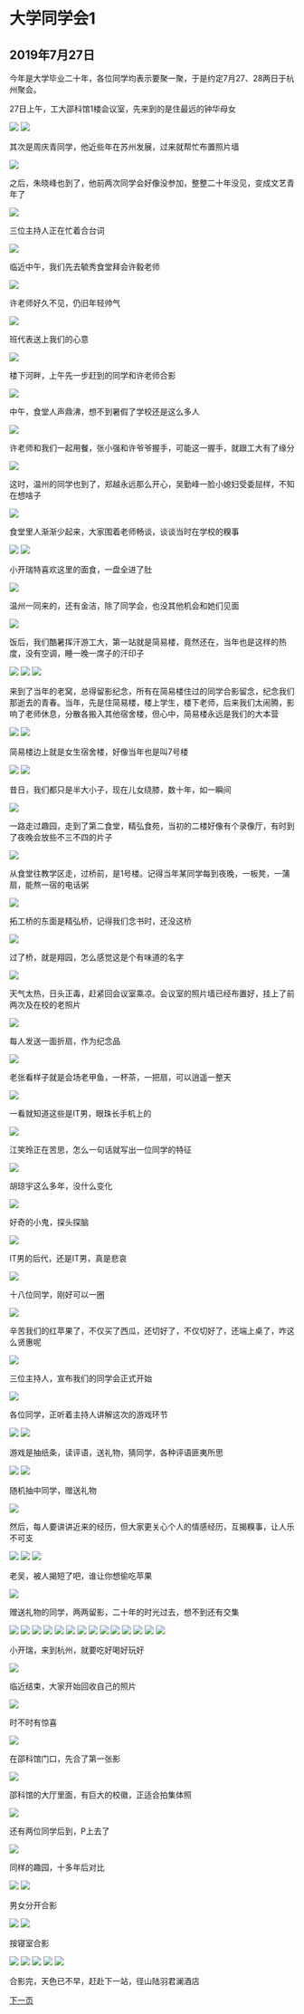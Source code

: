 大学同学会1
=======================

2019年7月27日
-----------------------
今年是大学毕业二十年，各位同学均表示要聚一聚，于是约定7月27、28两日于杭州聚会。

27日上午，工大邵科馆1楼会议室，先来到的是住最远的钟华母女

![]({{site.url}}/assets/blog-images/20190727/1.jpg)
![]({{site.url}}/assets/blog-images/20190727/1-2.jpg)

其次是周庆青同学，他近些年在苏州发展，过来就帮忙布置照片墙

![]({{site.url}}/assets/blog-images/20190727/1-3.jpg)

之后，朱晓峰也到了，他前两次同学会好像没参加，整整二十年没见，变成文艺青年了

![]({{site.url}}/assets/blog-images/20190727/1-4.jpg)

三位主持人正在忙着合台词

![]({{site.url}}/assets/blog-images/20190727/1-5.jpg)

临近中午，我们先去毓秀食堂拜会许毅老师

![]({{site.url}}/assets/blog-images/20190727/1-6.jpg)

许老师好久不见，仍旧年轻帅气

![]({{site.url}}/assets/blog-images/20190727/1-7.jpg)

班代表送上我们的心意

![]({{site.url}}/assets/blog-images/20190727/1-8.jpg)

楼下河畔，上午先一步赶到的同学和许老师合影

![]({{site.url}}/assets/blog-images/20190727/1-9.jpg)

中午，食堂人声鼎沸，想不到暑假了学校还是这么多人

![]({{site.url}}/assets/blog-images/20190727/1-10.jpg)

许老师和我们一起用餐，张小强和许爷爷握手，可能这一握手，就跟工大有了缘分

![]({{site.url}}/assets/blog-images/20190727/1-11.jpg)

这时，温州的同学也到了，郑越永远那么开心，吴勤峰一脸小媳妇受委屈样，不知在想啥子

![]({{site.url}}/assets/blog-images/20190727/1-12.jpg)

食堂里人渐渐少起来，大家围着老师畅谈，谈谈当时在学校的糗事

![]({{site.url}}/assets/blog-images/20190727/1-13.jpg)
![]({{site.url}}/assets/blog-images/20190727/1-14.jpg)

小开瑞特喜欢这里的面食，一盘全进了肚

![]({{site.url}}/assets/blog-images/20190727/1-15.jpg)

温州一同来的，还有金洁，除了同学会，也没其他机会和她们见面

![]({{site.url}}/assets/blog-images/20190727/1-16.jpg)

饭后，我们酷暑挥汗游工大，第一站就是简易楼，竟然还在，当年也是这样的热度，没有空调，睡一晚一席子的汗印子

![]({{site.url}}/assets/blog-images/20190727/1-17.jpg)
![]({{site.url}}/assets/blog-images/20190727/1-20.jpg)
![]({{site.url}}/assets/blog-images/20190727/1-21.jpg)

来到了当年的老窝，总得留影纪念，所有在简易楼住过的同学合影留念，纪念我们那逝去的青春。当年，先是住简易楼，楼上学生，楼下老师，后来我们太闹腾，影响了老师休息，分散各搬入其他宿舍楼，但心中，简易楼永远是我们的大本营

![]({{site.url}}/assets/blog-images/20190727/1-18.jpg)
![]({{site.url}}/assets/blog-images/20190727/1-19.jpg)

简易楼边上就是女生宿舍楼，好像当年也是叫7号楼

![]({{site.url}}/assets/blog-images/20190727/1-24.jpg)
![]({{site.url}}/assets/blog-images/20190727/1-23.jpg)

昔日，我们都只是半大小子，现在儿女绕膝，数十年，如一瞬间

![]({{site.url}}/assets/blog-images/20190727/1-22.jpg)

一路走过趣园，走到了第二食堂，精弘食苑，当初的二楼好像有个录像厅，有时到了夜晚会放些不三不四的片子

![]({{site.url}}/assets/blog-images/20190727/1-26.jpg)

从食堂往教学区走，过桥前，是1号楼。记得当年某同学每到夜晚，一板凳，一蒲扇，能熬一宿的电话粥

![]({{site.url}}/assets/blog-images/20190727/1-27.jpg)

拓工桥的东面是精弘桥，记得我们念书时，还没这桥

![]({{site.url}}/assets/blog-images/20190727/1-28.jpg)

过了桥，就是翔园，怎么感觉这是个有味道的名字

![]({{site.url}}/assets/blog-images/20190727/1-30.jpg)

天气太热，日头正毒，赶紧回会议室乘凉。会议室的照片墙已经布置好，挂上了前两次及在校的老照片

![]({{site.url}}/assets/blog-images/20190727/1-31.jpg)

每人发送一面折扇，作为纪念品

![]({{site.url}}/assets/blog-images/20190727/1-32.jpg)

老张看样子就是会场老甲鱼，一杯茶，一把扇，可以逍遥一整天

![]({{site.url}}/assets/blog-images/20190727/1-33.jpg)

一看就知道这些是IT男，眼珠长手机上的

![]({{site.url}}/assets/blog-images/20190727/1-34.jpg)

江笑玲正在苦思，怎么一句话就写出一位同学的特征

![]({{site.url}}/assets/blog-images/20190727/1-35.jpg)

胡琼宇这么多年，没什么变化

![]({{site.url}}/assets/blog-images/20190727/1-36.jpg)

好奇的小鬼，探头探脑

![]({{site.url}}/assets/blog-images/20190727/1-37.jpg)

IT男的后代，还是IT男，真是悲哀

![]({{site.url}}/assets/blog-images/20190727/1-38.jpg)

十八位同学，刚好可以一圈

![]({{site.url}}/assets/blog-images/20190727/1-39.jpg)

辛苦我们的红苹果了，不仅买了西瓜，还切好了，不仅切好了，还端上桌了，咋这么贤惠呢

![]({{site.url}}/assets/blog-images/20190727/1-40.jpg)

三位主持人，宣布我们的同学会正式开始

![]({{site.url}}/assets/blog-images/20190727/1-41.jpg)

各位同学，正听着主持人讲解这次的游戏环节

![]({{site.url}}/assets/blog-images/20190727/1-42.jpg)
![]({{site.url}}/assets/blog-images/20190727/1-43.jpg)

游戏是抽纸条，读评语，送礼物，猜同学，各种评语匪夷所思

![]({{site.url}}/assets/blog-images/20190727/1-44.jpg)
![]({{site.url}}/assets/blog-images/20190727/1-66.jpg)

随机抽中同学，赠送礼物

![]({{site.url}}/assets/blog-images/20190727/1-45.jpg)

然后，每人要讲讲近来的经历，但大家更关心个人的情感经历，互揭糗事，让人乐不可支

![]({{site.url}}/assets/blog-images/20190727/1-46.jpg)
![]({{site.url}}/assets/blog-images/20190727/1-47.jpg)
![]({{site.url}}/assets/blog-images/20190727/1-48.jpg)

老吴，被人揭短了吧，谁让你想偷吃苹果

![]({{site.url}}/assets/blog-images/20190727/1-50.jpg)

赠送礼物的同学，两两留影，二十年的时光过去，想不到还有交集

![]({{site.url}}/assets/blog-images/20190727/1-49.jpg)
![]({{site.url}}/assets/blog-images/20190727/1-51.jpg)
![]({{site.url}}/assets/blog-images/20190727/1-52.jpg)
![]({{site.url}}/assets/blog-images/20190727/1-53.jpg)
![]({{site.url}}/assets/blog-images/20190727/1-54.jpg)
![]({{site.url}}/assets/blog-images/20190727/1-55.jpg)
![]({{site.url}}/assets/blog-images/20190727/1-56.jpg)
![]({{site.url}}/assets/blog-images/20190727/1-58.jpg)
![]({{site.url}}/assets/blog-images/20190727/1-59.jpg)
![]({{site.url}}/assets/blog-images/20190727/1-60.jpg)
![]({{site.url}}/assets/blog-images/20190727/1-61.jpg)
![]({{site.url}}/assets/blog-images/20190727/1-62.jpg)
![]({{site.url}}/assets/blog-images/20190727/1-63.jpg)
![]({{site.url}}/assets/blog-images/20190727/1-64.jpg)

小开瑞，来到杭州，就要吃好喝好玩好

![]({{site.url}}/assets/blog-images/20190727/1-65.jpg)

临近结束，大家开始回收自己的照片

![]({{site.url}}/assets/blog-images/20190727/1-67.jpg)

时不时有惊喜

![]({{site.url}}/assets/blog-images/20190727/1-68.jpg)

在邵科馆门口，先合了第一张影

![]({{site.url}}/assets/blog-images/20190727/1-69.jpg)

邵科馆的大厅里面，有巨大的校徽，正适合拍集体照

![]({{site.url}}/assets/blog-images/20190727/1-70.jpg)

还有两位同学后到，P上去了

![]({{site.url}}/assets/blog-images/20190727/2-2.jpg)

同样的趣园，十多年后对比

![]({{site.url}}/assets/blog-images/20190727/33.jpg)
![]({{site.url}}/assets/blog-images/20190727/1-71.jpg)

男女分开合影

![]({{site.url}}/assets/blog-images/20190727/1-72.jpg)
![]({{site.url}}/assets/blog-images/20190727/1-73.jpg)

按寝室合影

![]({{site.url}}/assets/blog-images/20190727/1-74.jpg)
![]({{site.url}}/assets/blog-images/20190727/1-75.jpg)
![]({{site.url}}/assets/blog-images/20190727/1-76.jpg)
![]({{site.url}}/assets/blog-images/20190727/1-77.jpg)
![]({{site.url}}/assets/blog-images/20190727/1-78.jpg)

合影完，天色已不早，赶赴下一站，径山陆羽君澜酒店

[下一页](/2019/07/28/大学同学会2.html)